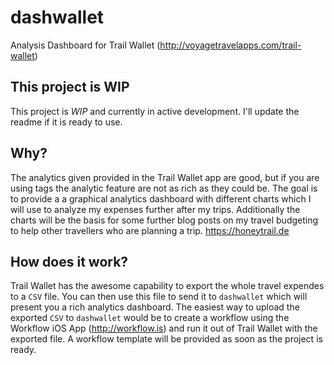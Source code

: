 # dashwallet
Analysis Dashboard for Trail Wallet (http://voyagetravelapps.com/trail-wallet)

## This project is WIP
This project is *WIP* and currently in active development. I'll update the readme if it is ready to use.

## Why?
The analytics given provided in the Trail Wallet app are good, but if you are using tags the analytic feature are not as rich as they could be. The goal is to provide a a graphical analytics dashboard with different charts which I will use to analyze my expenses further after my trips. Additionally the charts will be the basis for some further blog posts on my travel budgeting to help other travellers who are planning a trip. https://honeytrail.de

## How does it work?
Trail Wallet has the awesome capability to export the whole travel expendes to a `CSV` file. You can then use this file to send it to `dashwallet` which will present you a rich analytics dashboard. The easiest way to upload the exported `CSV` to `dashwallet` would be to create a workflow using the Workflow iOS App (http://workflow.is) and run it out of Trail Wallet with the exported file. A workflow template will be provided as soon as the project is ready.
